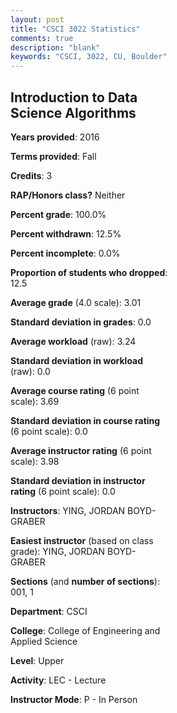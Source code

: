 ```yaml
---
layout: post
title: "CSCI 3022 Statistics"
comments: true
description: "blank"
keywords: "CSCI, 3022, CU, Boulder"
--- 
```

<head>
<script src="https://ajax.googleapis.com/ajax/libs/jquery/2.1.3/jquery.min.js"></script>
<script src="https://dl.dropboxusercontent.com/s/pc42nxpaw1ea4o9/highcharts.js?dl=0"></script>
<!-- <script src="../assets/js/highcharts.js"></script> -->
<style type="text/css">@font-face {
	font-family: "Bebas Neue";
	src: url(https://www.filehosting.org/file/details/544349/BebasNeue%20Regular.otf) format("opentype");
	}
	h1.Bebas { 
		font-family: "Bebas Neue", Verdana, Tahoma;
	}
</style>
</head>
<body>
	<div id="container" style="float: right; width: 45%; height: 88%; margin-left: 2.5%; margin-right: 2.5%;"></div>
	<script language="JavaScript">
		$(document).ready(function() {
		var chart = {type: 'column'};
		var title = {text: 'Grade Distribution'};
		var xAxis = {categories: ['A','B','C','D','F'],crosshair: true};
		var yAxis = {min: 0,title: {text: 'Percentage'}};
		var tooltip = {headerFormat: '<center><b><span style="font-size:20px">{point.key}</span></b></center>',
		               pointFormat: '<td style="padding:0"><b>{point.y:.1f}%</b></td>',
		               footerFormat: '</table>',shared: true,useHTML: true};
		var plotOptions = {column: {pointPadding: 0.0,borderWidth: 0}};  
		var credits = {enabled: false};var series= [{name: 'Percent',data: [32.47,45.45,20.78,0.0,1.3,]}];
		var json = {};
		json.chart = chart;
		json.title = title;
		json.tooltip = tooltip;
		json.xAxis = xAxis;
		json.yAxis = yAxis;  
		json.series = series;
		json.plotOptions = plotOptions;  
		json.credits = credits;
		$('#container').highcharts(json);
	});
	</script>
</body>
			   
## Introduction to Data Science Algorithms

**Years provided**: 2016

**Terms provided**: Fall

**Credits**: 3

**RAP/Honors class?** Neither

**Percent grade**: 100.0%

**Percent withdrawn**: 12.5%

**Percent incomplete**: 0.0%

**Proportion of students who dropped**: 12.5

**Average grade** (4.0 scale): 3.01

**Standard deviation in grades**: 0.0

**Average workload** (raw): 3.24

**Standard deviation in workload** (raw): 0.0

**Average course rating** (6 point scale): 3.69

**Standard deviation in course rating** (6 point scale): 0.0

**Average instructor rating** (6 point scale): 3.98

**Standard deviation in instructor rating** (6 point scale): 0.0

**Instructors**: YING, JORDAN BOYD-GRABER

**Easiest instructor** (based on class grade): YING, JORDAN BOYD-GRABER

**Sections** (and **number of sections**): 001, 1

**Department**: CSCI

**College**: College of Engineering and Applied Science

**Level**: Upper

**Activity**: LEC - Lecture

**Instructor Mode**: P  - In Person